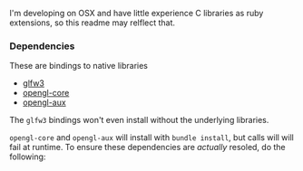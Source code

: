 I'm developing on OSX and have little experience C libraries
as ruby extensions, so this readme may relflect that.

### Dependencies

These are bindings to native libraries

- [glfw3](https://github.com/nilium/ruby-glfw3)
- [opengl-core](https://github.com/nilium/opengl-core)
- [opengl-aux](https://github.com/nilium/opengl-aux)

The `glfw3` bindings won't even install without the underlying libraries.

`opengl-core` and `opengl-aux` will install with `bundle install`,
but calls will will fail at runtime.
To ensure these dependencies are _actually_ resoled, do the following:

